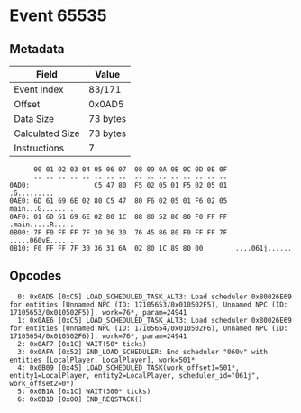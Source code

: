 # Event 65535

## Metadata

| Field           | Value    |
|-----------------|----------|
| Event Index     | 83/171   |
| Offset          | 0x0AD5   |
| Data Size       | 73 bytes |
| Calculated Size | 73 bytes |
| Instructions    | 7        |

```
      00 01 02 03 04 05 06 07  08 09 0A 0B 0C 0D 0E 0F
      -- -- -- -- -- -- -- --  -- -- -- -- -- -- -- --
0AD0:                C5 47 80  F5 02 05 01 F5 02 05 01       .G.........
0AE0: 6D 61 69 6E 02 80 C5 47  80 F6 02 05 01 F6 02 05  main...G........
0AF0: 01 6D 61 69 6E 02 80 1C  88 80 52 86 80 F0 FF FF  .main.....R.....
0B00: 7F F0 FF FF 7F 30 36 30  76 45 86 80 F0 FF FF 7F  .....060vE......
0B10: F0 FF FF 7F 30 36 31 6A  02 80 1C 89 80 00        ....061j......  
```

## Opcodes

```
  0: 0x0AD5 [0xC5] LOAD_SCHEDULED_TASK_ALT3: Load scheduler 0x80026E69 for entities [Unnamed NPC (ID: 17105653/0x010502F5), Unnamed NPC (ID: 17105653/0x010502F5)], work=76*, param=24941
  1: 0x0AE6 [0xC5] LOAD_SCHEDULED_TASK_ALT3: Load scheduler 0x80026E69 for entities [Unnamed NPC (ID: 17105654/0x010502F6), Unnamed NPC (ID: 17105654/0x010502F6)], work=76*, param=24941
  2: 0x0AF7 [0x1C] WAIT(50* ticks)
  3: 0x0AFA [0x52] END_LOAD_SCHEDULER: End scheduler "060v" with entities [LocalPlayer, LocalPlayer], work=501*
  4: 0x0B09 [0x45] LOAD_SCHEDULED_TASK(work_offset1=501*, entity1=LocalPlayer, entity2=LocalPlayer, scheduler_id="061j", work_offset2=0*)
  5: 0x0B1A [0x1C] WAIT(300* ticks)
  6: 0x0B1D [0x00] END_REQSTACK()
```
